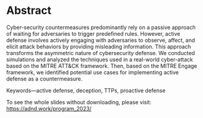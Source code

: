 # Abstract

Cyber-security countermeasures predominantly rely on a passive approach of waiting for adversaries to trigger predefined rules. However, active defense involves actively engaging with adversaries to observe, affect, and elicit attack behaviors by providing misleading information.
This approach transforms the asymmetric nature of cybersecurity defense. We conducted simulations and analyzed the techniques used in a real-world cyber-attack based on the
MITRE ATT&CK framework. Then, based on the MITRE Engage framework, we identified potential use cases for implementing active defense as a countermeasure.

Keywords—active defense, deception, TTPs, proactive defense

To see the whole slides without downloading, please visit: https://adnd.work/program_2023/

